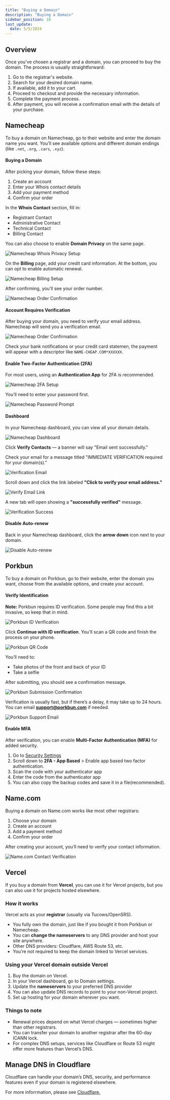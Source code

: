 ```yaml
---
title: "Buying a Domain"
description: "Buying a Domain"
sidebar_position: 10
last_update:
  date: 5/5/2024
---
```




## Overview

Once you've chosen a registrar and a domain, you can proceed to buy the domain. The process is usually straightforward:

1. Go to the registrar's website.
2. Search for your desired domain name.
3. If available, add it to your cart.
4. Proceed to checkout and provide the necessary information. 
5. Complete the payment process.
6. After payment, you will receive a confirmation email with the details of your purchase.


## Namecheap

To buy a domain on Namecheap, go to their website and enter the domain name you want. You’ll see available options and different domain endings (like `.net`, `.org`, `.cars`, `.xyz`).

#### Buying a Domain

After picking your domain, follow these steps:

1. Create an account
2. Enter your Whois contact details
3. Add your payment method
4. Confirm your order

In the **Whois Contact** section, fill in:

- Registrant Contact
- Administrative Contact
- Technical Contact
- Billing Contact

You can also choose to enable **Domain Privacy** on the same page.

![Namecheap Whois Privacy Setup](/img/docs/08092025-namecheap-1.PNG)

On the **Billing** page, add your credit card information. At the bottom, you can opt to enable automatic renewal.

![Namecheap Billing Setup](/img/docs/08092025-namecheap-2.PNG)

After confirming, you’ll see your order number.

![Namecheap Order Confirmation](/img/docs/08092025-namecheap-3.PNG)


#### Account Requires Verification 

After buying your domain, you need to verify your email address. Namecheap will send you a verification email. 

![Namecheap Order Confirmation](/img/docs/08092025-namecheap-11.PNG)

Check your bank notifications or your credit card statemen, the payment will appear with a descriptor like `NAME-CHEAP.COM*XXXXXX`.


#### Enable Two-Factor Authentication (2FA)

For most users, using an **Authentication App** for 2FA is recommended.

![Namecheap 2FA Setup](/img/docs/08092025-namecheap-4.PNG)

You’ll need to enter your password first.

![Namecheap Password Prompt](/img/docs/08092025-namecheap-5.PNG)


#### Dashboard

In your Namecheap dashboard, you can view all your domain details.

![Namecheap Dashboard](/img/docs/08092025-namecheap-6.PNG)

Click **Verify Contacts** — a banner will say "Email sent successfully."

Check your email for a message titled "IMMEDIATE VERIFICATION required for your domain(s)."

![Verification Email](/img/docs/08092025-namecheap-7.PNG)

Scroll down and click the link labeled **"Click to verify your email address."**

![Verify Email Link](/img/docs/08092025-namecheap-8.PNG)

A new tab will open showing a **"successfully verified"** message.

![Verification Success](/img/docs/08092025-namecheap-9.PNG)


#### Disable Auto-renew

Back in your Namecheap dashboard, click the **arrow down** icon next to your domain.

![Disable Auto-renew](/img/docs/08092025-namecheap-10.PNG)



## Porkbun

To buy a domain on Porkbun, go to their website, enter the domain you want, choose from the available options, and create your account.

#### Verify Identification 

**Note:** Porkbun requires ID verification. Some people may find this a bit invasive, so keep that in mind.

![Porkbun ID Verification](/img/docs/08092025-porkbun-1.PNG)

Click **Continue with ID verification**. You’ll scan a QR code and finish the process on your phone.

![Porkbun QR Code](/img/docs/08092025-porkbun-2.PNG)

You’ll need to:

- Take photos of the front and back of your ID
- Take a selfie

After submitting, you should see a confirmation message.

![Porkbun Submission Confirmation](/img/docs/08092025-porkbun-3.PNG)

Verification is usually fast, but if there’s a delay, it may take up to 24 hours. You can email **[support@porkbun.com](mailto:support@porkbun.com)** if needed.

![Porkbun Support Email](/img/docs/08092025-porkbun-4.PNG)

#### Enable MFA 

After verification, you can enable **Multi-Factor Authentication (MFA)** for added security. 

1. Go to [Security Settings](https://porkbun.com/account#accountSecuritySettings) 
2. Scroll down to **2FA - App Based** > Enable app based two factor authentication.
3. Scan the code with your authenticator app
4. Enter the code from the authenticator app 
5. You can also copy the backup codes and save it in a file(recommended).

## Name.com 

Buying a domain on Name.com works like most other registrars:

1. Choose your domain
2. Create an account
3. Add a payment method
4. Confirm your order

After creating your account, you’ll need to verify your contact information.

![Name.com Contact Verification](/img/docs/08092025-namedotcom-1.PNG)


## Vercel

If you buy a domain from **Vercel**, you can use it for Vercel projects, but you can also use it for projects hosted elsewhere.

### How it works

Vercel acts as your **registrar** (usually via Tucows/OpenSRS).

- You fully own the domain, just like if you bought it from Porkbun or Namecheap.
- You can **change the nameservers** to any DNS provider and host your site anywhere.
- Other DNS providers: Cloudflare, AWS Route 53, etc.
- You’re not required to keep the domain linked to Vercel services.


### Using your Vercel domain outside Vercel

1. Buy the domain on Vercel.
2. In your Vercel dashboard, go to Domain settings.
3. Update the **nameservers** to your preferred DNS provider 
4. You can also update DNS records to point to your non-Vercel project.
5. Set up hosting for your domain wherever you want.


### Things to note

- Renewal prices depend on what Vercel charges — sometimes higher than other registrars.
- You can transfer your domain to another registrar after the 60-day ICANN lock.
- For complex DNS setups, services like Cloudflare or Route 53 might offer more features than Vercel’s DNS.


## Manage DNS in Cloudflare  

Cloudflare can handle your domain’s DNS, security, and performance features even if your domain is registered elsewhere.

For more inforrmation, please see [Cloudflare.](/docs/001-Personal-Notes/055-Homelab/018-Cloudflare.md)
